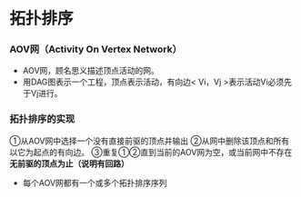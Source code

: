 


# 拓扑排序
### AOV网（Activity On Vertex Network）
- AOV网，顾名思义描述顶点活动的网。
- 用DAG图表示一个工程，顶点表示活动，有向边< Vi，Vj >表示活动Vi必须先于Vj进行。

### 拓扑排序的实现
①从AOV网中选择一个没有直接前驱的顶点并输出
②从网中删除该顶点和所有以它为起点的有向边。
③重复①②直到当前的AOV网为空，或当前网中不存在**无前驱的顶点为止（说明有回路）**

- 每个AOV网都有一个或多个拓扑排序序列




<!--stackedit_data:
eyJoaXN0b3J5IjpbMjA5MTcwMTY1MSwtMjIyMDAzMTQ1LC0xND
cyMjUxNTYyLDQ4MTQ4ODgwM119
-->